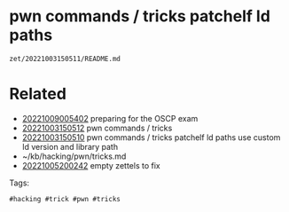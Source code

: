 # pwn commands / tricks patchelf ld paths

` zet/20221003150511/README.md `

# Related

- [20221009005402](/zet/20221009005402/README.md) preparing for the OSCP exam
- [20221003150512](/zet/20221003150512/README.md) pwn commands / tricks
- [20221003150510](/zet/20221003150510/README.md) pwn commands / tricks patchelf ld paths use custom ld version and library path
- ~/kb/hacking/pwn/tricks.md
- [20221005200242](/zet/20221005200242/README.md) empty zettels to fix

Tags:

    #hacking #trick #pwn #tricks 

